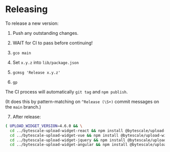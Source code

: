 # Releasing

To release a new version:

1.  Push any outstanding changes.

2.  WAIT for CI to pass before continuing!

3.  `gco main`

4.  Set `x.y.z` into `lib/package.json`

5.  `gcmsg 'Release x.y.z'`

6.  `gp`

The CI process will automatically `git tag` and `npm publish`.

(It does this by pattern-matching on `^Release (\S+)` commit messages on the `main` branch.)

7. After release:

```bash
( UPLOAD_WIDGET_VERSION=4.6.0 && \
  cd ../bytescale-upload-widget-react && npm install @bytescale/upload-widget@^${UPLOAD_WIDGET_VERSION} && ga -A && gcmsg 'Upgrade @bytescale/upload-widget package' && gp && \
  cd ../bytescale-upload-widget-vue && npm install @bytescale/upload-widget@^${UPLOAD_WIDGET_VERSION} && ga -A && gcmsg 'Upgrade @bytescale/upload-widget package' && gp && \
  cd ../bytescale-upload-widget-jquery && npm install @bytescale/upload-widget@^${UPLOAD_WIDGET_VERSION} && ga -A && gcmsg 'Upgrade @bytescale/upload-widget package' && gp && \
  cd ../bytescale-upload-widget-angular && npm install @bytescale/upload-widget@^${UPLOAD_WIDGET_VERSION} && cd projects/angular-uploader && npm install @bytescale/upload-widget@^${UPLOAD_WIDGET_VERSION} && ga -A && gcmsg 'Upgrade @bytescale/upload-widget package' && gp )
```
